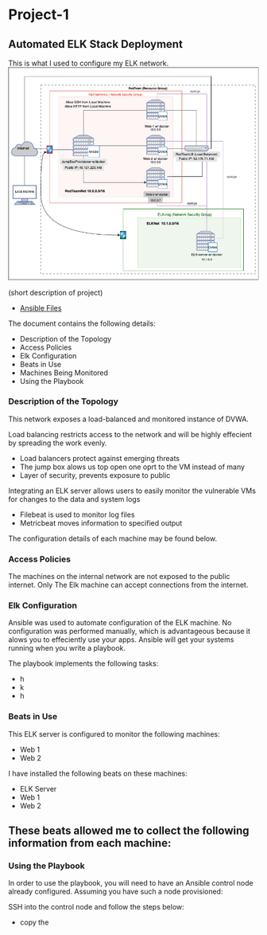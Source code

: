 # Project-1
## Automated ELK Stack Deployment
This is what I used to configure my ELK network.
![Network Diagram](https://github.com/manutd00/Project-1/blob/main/resources/Azure.png)

(short description of project)

  - [Ansible Files](https://github.com/manutd00/Project-1/tree/main/Ansible_Files)

The document contains the following details:
- Description of the Topology
- Access Policies
- Elk Configuration
-   Beats in Use
-   Machines Being Monitored
- Using the Playbook

### Description of the Topology
 This network exposes a load-balanced and monitored instance of DVWA.
 
 Load balancing restricts access to the network and will be highly effecient by spreading the work evenly. 
 - Load balancers protect against emerging threats
 - The jump box alows us top open one oprt to the VM instead of many
 - Layer of security, prevents exposure to public
 
 Integrating an ELK server allows users to easily monitor the vulnerable VMs for changes to the data and system logs
 - Filebeat is used to monitor log files
 - Metricbeat moves information to specified output


The configuration details of each machine may be found below.



### Access Policies
The machines on the internal network are not exposed to the public internet.
Only The Elk machine can accept connections from the internet. 

### Elk Configuration
Ansible was used to automate configuration of the ELK machine. No configuration was performed manually, which is advantageous because it alows you to effeciently use your apps. Ansible will get your systems running when you write a playbook.

The playbook implements the following tasks:
- h
- k
- h

### Beats in Use
This ELK server is configured to monitor the following machines: 
- Web 1
- Web 2

I have installed the following beats on these machines: 
- ELK Server
- Web 1
- Web 2

These beats allowed me to collect the following information from each machine:
- 

### Using the Playbook
In order to use the playbook, you will need to have an Ansible control node already configured. Assuming you have such a node provisioned:

SSH into the control node and follow the steps below:
- copy the 
